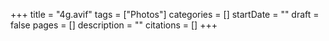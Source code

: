 +++
title = "4g.avif"
tags = ["Photos"]
categories = []
startDate = ""
draft = false
pages = []
description = ""
citations = []
+++
